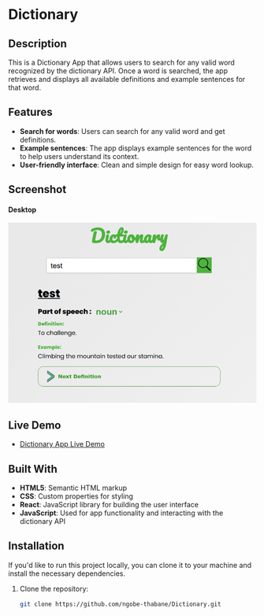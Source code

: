 # Dictionary

## Description
This is a Dictionary App that allows users to search for any valid word recognized by the dictionary API. Once a word is searched, the app retrieves and displays all available definitions and example sentences for that word.

## Features
- **Search for words**: Users can search for any valid word and get definitions.
- **Example sentences**: The app displays example sentences for the word to help users understand its context.
- **User-friendly interface**: Clean and simple design for easy word lookup.

## Screenshot
#### Desktop
![Screenshot](./assets/Dictionary.png)

## Live Demo
- [Dictionary App Live Demo](https://ngobe-thabane.github.io/Roadmap.sh-Projects/DictionaryApp)

## Built With
- **HTML5**: Semantic HTML markup
- **CSS**: Custom properties for styling
- **React**: JavaScript library for building the user interface
- **JavaScript**: Used for app functionality and interacting with the dictionary API

## Installation
If you'd like to run this project locally, you can clone it to your machine and install the necessary dependencies.

1. Clone the repository:
   ```bash
   git clone https://github.com/ngobe-thabane/Dictionary.git
